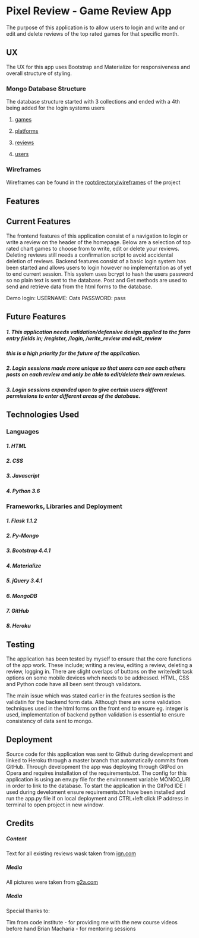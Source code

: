 # Pixel Review - Game Review App

The purpose of this application is to allow users to login and write and or edit and delete reviews of the top rated games
for that specific month. 

## UX

The UX for this app uses Bootstrap and Materialize for responsiveness and overall structure of styling. 

### Mongo Database Structure 

The database structure started with 3 collections and ended with a 4th being added for the login systems users

1. [games](https://github.com/OatsRx/Pixel-Review-Project/blob/master/Wireframes/Database%20Structure/games.PNG)

2. [platforms](https://github.com/OatsRx/Pixel-Review-Project/blob/master/Wireframes/Database%20Structure/platforms.PNG)

3. [reviews](https://github.com/OatsRx/Pixel-Review-Project/blob/master/Wireframes/Database%20Structure/reviews.PNG)

4. [users](https://github.com/OatsRx/Pixel-Review-Project/blob/master/Wireframes/Database%20Structure/users.PNG)

### Wireframes

Wireframes can be found in the [rootdirectory/wireframes](https://github.com/OatsRx/Pixel-Review-Project/tree/master/Wireframes/wireframes) of the project

## Features

## Current Features

The frontend features of this application consist of a navigation to login or write a review on the header of
the homepage. Below are a selection of top rated chart games to choose from to write, edit or delete your reviews.
Deleting reviews still needs a confirmation script to avoid accidental deletion of reviews. 
Backend features consist of a basic login system has been started and allows users to login however no implementation
as of yet to end current session. This system uses bcrypt to hash the users password so no plain text is sent to the database.
Post and Get methods are used to send and retrieve data from the html forms to the database.

Demo login: USERNAME: Oats PASSWORD: pass

## Future Features

##### 1. This application needs validation/defensive design applied to the form entry fields in; /register, /login, /write_review and edit_review
#####    this is a high priority for the future of the application.
##### 2. Login sessions made more unique so that users can see each others posts on each review and only be able to edit/delete their own reviews.
##### 3. Login sessions expanded upon to give certain users different permissions to enter different areas of the database.


## Technologies Used

### Languages

##### 1. HTML
##### 2. CSS
##### 3. Javascript
##### 4. Python 3.6

### Frameworks, Libraries and Deployment 

##### 1. Flask 1.1.2
##### 2. Py-Mongo
##### 3. Bootstrap 4.4.1
##### 4. Materialize
##### 5. jQuery 3.4.1
##### 6. MongoDB
##### 7. GitHub
##### 8. Heroku

## Testing

The application has been tested by myself to ensure that the core functions of the app work. These include; writing a review,
editing a review, deleting a review, logging in. There are slight overlaps of buttons on the write/edit task options on some mobile
devices whch needs to be addressed. HTML, CSS and Python code have all been sent through validators.

The main issue which was stated earlier in the features section is the validatin for the backend form data. Although there are some 
validation techniques used in the html forms on the front end to ensure eg. integer is used, implementation of backend python validation
is essential to ensure consistency of data sent to mongo. 

## Deployment

Source code for this application was sent to Github during development and linked to Heroku through a master branch that automatically commits
from GitHub. Through development the app was deploying through GitPod on Opera and requires installation of the requirements.txt. 
The config for this application is using an env.py file for the environment variable MONGO_URI in order to link to the database.
To start the application in the GitPod IDE I used during develoment ensure requirements.txt have been installed and run the app.py file
if on local deployment and CTRL+left click IP address in terminal to open project in new window. 

## Credits

##### Content

Text for all existing reviews wask taken from [ign.com](https://www.ign.com/uk)

##### Media 

All pictures were taken from [g2a.com](https://www.g2a.com)

##### Media
Special thanks to: 

Tim from code institute - for providing me with the new course videos before hand
Brian Macharia - for mentoring sessions